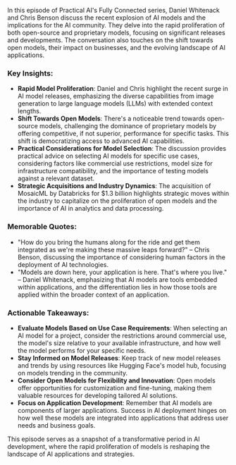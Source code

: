 In this episode of Practical AI's Fully Connected series, Daniel Whitenack and Chris Benson discuss the recent explosion of AI models and the implications for the AI community. They delve into the rapid proliferation of both open-source and proprietary models, focusing on significant releases and developments. The conversation also touches on the shift towards open models, their impact on businesses, and the evolving landscape of AI applications.

### Key Insights:
- **Rapid Model Proliferation**: Daniel and Chris highlight the recent surge in AI model releases, emphasizing the diverse capabilities from image generation to large language models (LLMs) with extended context lengths.
- **Shift Towards Open Models**: There's a noticeable trend towards open-source models, challenging the dominance of proprietary models by offering competitive, if not superior, performance for specific tasks. This shift is democratizing access to advanced AI capabilities.
- **Practical Considerations for Model Selection**: The discussion provides practical advice on selecting AI models for specific use cases, considering factors like commercial use restrictions, model size for infrastructure compatibility, and the importance of testing models against a relevant dataset.
- **Strategic Acquisitions and Industry Dynamics**: The acquisition of MosaicML by Databricks for $1.3 billion highlights strategic moves within the industry to capitalize on the proliferation of open models and the importance of AI in analytics and data processing.

### Memorable Quotes:
- "How do you bring the humans along for the ride and get them integrated as we're making these massive leaps forward?" – Chris Benson, discussing the importance of considering human factors in the deployment of AI technologies.
- "Models are down here, your application is here. That's where you live." – Daniel Whitenack, emphasizing that AI models are tools embedded within applications, and the differentiation lies in how those tools are applied within the broader context of an application.

### Actionable Takeaways:
- **Evaluate Models Based on Use Case Requirements**: When selecting an AI model for a project, consider the restrictions around commercial use, the model's size relative to your available infrastructure, and how well the model performs for your specific needs.
- **Stay Informed on Model Releases**: Keep track of new model releases and trends by using resources like Hugging Face's model hub, focusing on models trending in the community.
- **Consider Open Models for Flexibility and Innovation**: Open models offer opportunities for customization and fine-tuning, making them valuable resources for developing tailored AI solutions.
- **Focus on Application Development**: Remember that AI models are components of larger applications. Success in AI deployment hinges on how well these models are integrated into applications that address user needs and business goals.

This episode serves as a snapshot of a transformative period in AI development, where the rapid proliferation of models is reshaping the landscape of AI applications and strategies.
